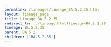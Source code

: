 ```yaml
---
permalink: /lineages/lineage_BA.5.2.35.html
layout: lineage_page
title: Lineage BA.5.2.35
redirect_to: ../lineage.html?lineage=BA.5.2.35
lineage: BA.5.2.35
parent: BA.5.2
children: ['BA.5.2.35']
---
```


